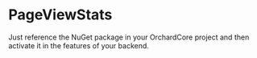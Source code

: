 ﻿# PageViewStats

Just reference the NuGet package in your OrchardCore project and then activate it in the features of your backend.